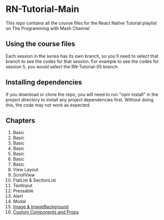 # RN-Tutorial-Main
<p>
  This repo contains all the course files for the React Native Tutorial playlist on The Programming with Mash Channel
</p>
<h2>Using the course files</h2>
<p>
Each session in the series has its own branch, so you'll need to select that branch to see the codes for that session. For example to see the codes for session 5, you would select the RN-Tutorial-05 branch.
</p>
<h2>Installing dependencies</h2>
<p>
If you download or clone the repo, you will need to run "npm install" in the project directory to install any project dependencies first. Without doing this, the code may not work as expected.
</p>
<h2>Chapters</h2>

1. Basic
2. Basic
3. Basic
4. Basic
5. Basic
6. Basic
7. Basic
8. View Layout
9. ScrollView
10. FlatList & SectionList
11. TextInput
12. Pressable
13. Alert
14. Modal
15. [Image & ImageBackground](https://youtu.be/ANdSdIlgsEw?t=7298)
16. [Custom Components and Props](https://youtu.be/ANdSdIlgsEw?t=7639)
